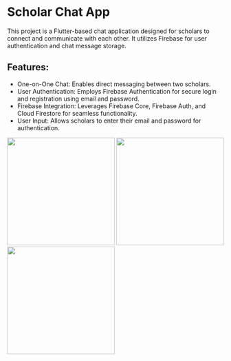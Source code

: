 # Scholar Chat App

This project is a Flutter-based chat application designed for scholars to connect and communicate with each other. It utilizes Firebase for user authentication and chat message storage.

## Features:

- One-on-One Chat: Enables direct messaging between two scholars.
- User Authentication: Employs Firebase Authentication for secure login and registration using email and password.
- Firebase Integration: Leverages Firebase Core, Firebase Auth, and Cloud Firestore for seamless functionality.
- User Input: Allows scholars to enter their email and password for authentication.

<dif>
  <img src =https://github.com/hayam-tarek/chat_app/assets/125991048/8dc0169a-d063-4c37-a71d-18fc99e21c0d width = 250>
  <img src =https://github.com/user-attachments/assets/5578c969-9ba7-428a-884c-d9399d3ebdda width = 250>
  <img src =https://github.com/hayam-tarek/chat_app/assets/125991048/e635484d-67a0-4f05-a23d-3dc303e53f9a width = 250>
</dif>
